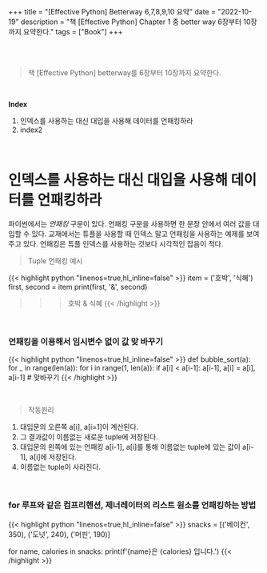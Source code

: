 +++
title = "[Effective Python] Betterway 6,7,8,9,10 요약"
date = "2022-10-19"
description = "책 [Effective Python] Chapter 1 중 better way 6장부터 10장까지 요약한다."
tags = ["Book"]
+++



<br>
<br> 

> 책 [Effective Python] betterway를 6장부터 10장까지 요약한다.

<br> 

**Index**
1. 인덱스를 사용하는 대신 대입을 사용해 데이터를 언패킹하라
2. index2 

<br> 

# 인덱스를 사용하는 대신 대입을 사용해 데이터를 언패킹하라
파이썬에서는 _언패킹_ 구문이 있다. 언패킹 구문을 사용하면 한 문장 안에서 여러 값을 대입할 수 있다. 교재에서는 
튜플을 사용할 때 인덱스 말고 언패킹을 사용하는 예제를 보여주고 있다. 언패킹은 튜플 인덱스를 사용하는 것보다 시각적인 잡음이 적다. 

> Tuple 언패킹 예시

{{< highlight python  "linenos=true,hl_inline=false" >}}
item = ('호박', '식혜')
first, second = item 
print(first, '&', second)

>>> 호박 & 식혜 
{{< /highlight >}}

<br> 

### 언패킹을 이용해서 임시변수 없이 값 맞 바꾸기 
{{< highlight python  "linenos=true,hl_inline=false" >}}
def bubble_sort(a): 
    for _ in range(len(a)):
        for i in range(1, len(a)):
            if a[i] < a[i-1]:
                a[i-1], a[i] = a[i], a[i-1] # 맞바꾸기
{{< /highlight >}}

<br> 

> 작동원리
1. 대입문의 오른쪽 a[i], a[i=1]이 계산된다. 
2. 그 결과값이 이름없는 새로운 tuple에 저장된다. 
3. 대입문의 왼쪽에 있는 언패킹 a[i-1], a[i]를 통해 이름없는 tuple에 있는 값이 a[i-1], a[i]에 저장된다. 
4. 이름없는 tuple이 사라진다.


<br> 

### for 루프와 같은 컴프리헨션, 제너레이터의 리스트 원소를 언패킹하는 방법 

{{< highlight python  "linenos=true,hl_inline=false" >}}
snacks = [('베이컨', 350), ('도넛', 240), ('머핀', 190)]

for name, calories in snacks: 
    print(f'{name}은 {calories} 입니다.')
{{< /highlight >}}


<br> 

